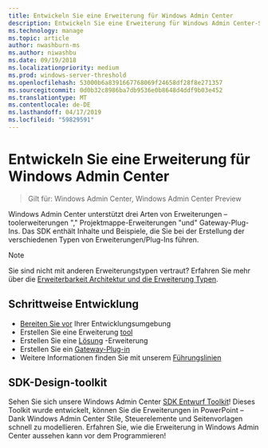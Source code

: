 ```yaml
---
title: Entwickeln Sie eine Erweiterung für Windows Admin Center
description: Entwickeln Sie eine Erweiterung für Windows Admin Center-SDK (Projekt Honolulu)
ms.technology: manage
ms.topic: article
author: nwashburn-ms
ms.author: niwashbu
ms.date: 09/19/2018
ms.localizationpriority: medium
ms.prod: windows-server-threshold
ms.openlocfilehash: 53000b6a8391667768069f24658df28f8e271357
ms.sourcegitcommit: 0d0b32c8986ba7db9536e0b8648d4ddf9b03e452
ms.translationtype: MT
ms.contentlocale: de-DE
ms.lasthandoff: 04/17/2019
ms.locfileid: "59829591"
---
```

# <a name="develop-an-extension-for-windows-admin-center"></a>Entwickeln Sie eine Erweiterung für Windows Admin Center

>Gilt für: Windows Admin Center, Windows Admin Center Preview

Windows Admin Center unterstützt drei Arten von Erweiterungen – toolerweiterungen "," Projektmappe-Erweiterungen "und" Gateway-Plug-Ins. Das SDK enthält Inhalte und Beispiele, die Sie bei der Erstellung der verschiedenen Typen von Erweiterungen/Plug-Ins führen.

> [!NOTE]
> Sie sind nicht mit anderen Erweiterungstypen vertraut? Erfahren Sie mehr über die [Erweiterbarkeit Architektur und die Erweiterung Typen](understand-extensions.md).

## <a name="development-step-by-step"></a>Schrittweise Entwicklung

- [Bereiten Sie vor](prepare-development-environment.md) Ihrer Entwicklungsumgebung
- Erstellen Sie eine Erweiterung [tool](develop-tool.md)
- Erstellen Sie eine [Lösung](develop-solution.md) -Erweiterung
- Erstellen Sie ein [Gateway-Plug-in](develop-gateway-plugin.md)
- Weitere Informationen finden Sie mit unserem [Führungslinien](guides.md)

## <a name="sdk-design-toolkit"></a>SDK-Design-toolkit

Sehen Sie sich unsere Windows Admin Center [SDK Entwurf Toolkit](https://github.com/Microsoft/windows-admin-center-sdk/blob/master/WindowsAdminCenterDesignToolkit.zip)! Dieses Toolkit wurde entwickelt, können Sie die Erweiterungen in PowerPoint – Dank Windows Admin Center Stile, Steuerelemente und Seitenvorlagen schnell zu modellieren. Erfahren Sie, wie die Erweiterung in Windows Admin Center aussehen kann vor dem Programmieren!
